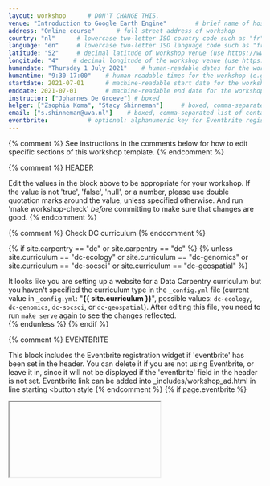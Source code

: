 ```yaml
---
layout: workshop      # DON'T CHANGE THIS.
venue: "Introduction to Google Earth Engine"        # brief name of host site without address 
address: "Online course"      # full street address of workshop 
country: "nl"      # lowercase two-letter ISO country code such as "fr" (see https://en.wikipedia.org/wiki/ISO_3166-1#Current_codes)
language: "en"     # lowercase two-letter ISO language code such as "fr" (see https://en.wikipedia.org/wiki/List_of_ISO_639-1_codes)
latitude: "52"     # decimal latitude of workshop venue (use https://www.latlong.net/)
longitude: "4"    # decimal longitude of the workshop venue (use https://www.latlong.net)
humandate: "Thursday 1 July 2021"    # human-readable dates for the workshop (e.g., "Feb 17-18, 2020")
humantime: "9:30-17:00"    # human-readable times for the workshop (e.g., "9:00 am - 4:30 pm")
startdate: 2021-07-01      # machine-readable start date for the workshop in YYYY-MM-DD format like 2015-01-01
enddate: 2021-07-01        # machine-readable end date for the workshop in YYYY-MM-DD format like 2015-01-02
instructor: ["Johannes De Groeve"] # boxed
helper: ["Zsophia Koma", "Stacy Shinneman"]     # boxed, comma-separated list of helpers' names, like ["Marlyn Wescoff", "Fran Bilas", "Ruth Lichterman"]
email: ["s.shinneman@uva.nl"]    # boxed, comma-separated list of contact email addresses for the host
eventbrite:           # optional: alphanumeric key for Eventbrite registration, e.g., "1234567890AB" (if Eventbrite is being used)
---
```


{% comment %} See instructions in the comments below for how to edit specific sections of this workshop template. {% endcomment %}

{% comment %}
HEADER

Edit the values in the block above to be appropriate for your workshop.
If the value is not 'true', 'false', 'null', or a number, please use
double quotation marks around the value, unless specified otherwise.
And run 'make workshop-check' *before* committing to make sure that changes are good.
{% endcomment %}



{% comment %}
Check DC curriculum
{% endcomment %}

{% if site.carpentry == "dc" or site.carpentry == "dc" %}
{% unless site.curriculum == "dc-ecology" or site.curriculum == "dc-genomics" or site.curriculum == "dc-socsci" or site.curriculum == "dc-geospatial" %}
<div class="alert alert-warning">
It looks like you are setting up a website for a Data Carpentry curriculum but you haven't specified the curriculum type in the <code>_config.yml</code> file (current value in <code>_config.yml</code>: "<strong>{{ site.curriculum }}</strong>", possible values: <code>dc-ecology</code>, <code>dc-genomics</code>, <code>dc-socsci</code>, or <code>dc-geospatial</code>). After editing this file, you need to run <code>make serve</code> again to see the changes reflected.
</div>
{% endunless %}
{% endif %}

{% comment %}
EVENTBRITE

This block includes the Eventbrite registration widget if
'eventbrite' has been set in the header.  You can delete it if you
are not using Eventbrite, or leave it in, since it will not be
displayed if the 'eventbrite' field in the header is not set.
Eventbrite link can be added into _includes/workshop_ad.html in line starting <button style
{% endcomment %}
{% if page.eventbrite %}
<iframe
</iframe>
{% endif %}


<h2 id="general">General Information</h2>

{% comment %}
INTRODUCTION

Edit the general explanatory paragraph below if you want to change
the pitch.
{% endcomment %}
{% if site.carpentry == "swc" %}
{% include swc/intro.html %}
{% elsif site.carpentry == "dc" %}
{% include dc/intro.html %}
{% elsif site.carpentry == "lc" %}
{% include lc/intro.html %}
{% endif %}

{% comment %}
AUDIENCE

Explain who your audience is.  (In particular, tell readers if the
workshop is only open to people from a particular institution.
{% endcomment %}
{% if site.carpentry == "swc" %}
{% include swc/who.html %}
{% elsif site.carpentry == "dc" %}
{% include dc/who.html %}
{% elsif site.carpentry == "lc" %}
{% include lc/who.html %}
{% endif %}

{% comment %}
LOCATION

This block displays the address and links to maps showing directions
if the latitude and longitude of the workshop have been set.  You
can use https://itouchmap.com/latlong.html to find the lat/long of an
address.
{% endcomment %}

<p id="description">
  <strong>Google Earth Engine</strong> combines a multi-petabyte catalog of satellite imagery and geospatial datasets with planetary-scale analysis capabilities and makes it available for scientists, researchers, and developers to detect changes, map trends, and quantify differences on the Earth's surface. It is also a tool for analyzing geospatial information. It has a searchable data catalog, including the entire EROS (USGS/NASA) Landsat catalog, numerous MODIS datasets, Sentinel-1 data, NAIP data, precipitation data, sea surface temperature data, CHIRPS climate data, and elevation data. Users can also upload their own data for analysis in Earth Engine, with full control over access.
</p> 

<p id="rooms">
  <strong>Online course:</strong> We will meet using Zoom. Each session will begin in the main room with a short presentation by the instructor to help you get started with the module. Participants will then go to breakout rooms to work together on the module in groups of 2-3. Instructors and helpers will be available at all times for questions and problem solving. Like other Carpentries workshops, you will be learning by "coding along". To do this, you will need to have both the window for R and the window for the Zoom video conference client open. In order to see both at once, we recommend using one of the following set up options: 1) two monitors, 2) two devices, or 3) divide your screen. This <a href="https://carpentries.org/blog/2020/06/online-workshop-logistics-and_screen-layouts/">blog post</a> includes detailed information on how to set up your screen to follow along during the workshop.
</p> 

{% comment %}
DATE

This block displays the date and links to Google Calendar.
{% endcomment %}
{% if page.humandate %}
<p id="when">
  <strong>When:</strong>
  {{page.humandate}}.
  {% include workshop_calendar.html %}
</p>
{% endif %}

{% comment %}
ACCESSIBILITY

Modify the block below if there are any barriers to accessibility or
special instructions.
{% endcomment %}
<p id="accessibility">
  <strong>Accessibility:</strong> We are committed to making this workshop
  accessible to everybody. If we can help making learning easier for
  you, please get in touch (using contact details below) and we will
  try our best to help.
</p>

{% comment %}
CONTACT EMAIL ADDRESS

Display the contact email address set in the configuration file.
{% endcomment %}
<p id="contact">
  <strong>Contact</strong>:
  Please email
  {% if page.email %}
  {% for email in page.email %}
  {% if forloop.last and page.email.size > 1 %}
  or
  {% else %}
  {% unless forloop.first %}
  ,
  {% endunless %}
  {% endif %}
  <a href='mailto:{{email}}'>{{email}}</a>
  {% endfor %}
  {% else %}
  to-be-announced
  {% endif %}
  for more information.
</p>

{% comment%}
CODE OF CONDUCT
{% endcomment %}
<h2 id="code-of-conduct">Code of Conduct</h2>

<p>
Everyone who participates in Carpentries activities is required to conform to the <a href="https://docs.carpentries.org/topic_folders/policies/code-of-conduct.html">Code of Conduct</a>.This document also outlines how to report an incident if needed.
</p>

<p class="text-center">
  <a href="https://goo.gl/forms/KoUfO53Za3apOuOK2">
    <button type="button" class="btn btn-info">Report a Code of Conduct Incident</button>
  </a>
</p>

{% comment%}
SCHEDULE
To make the table bigger or smaller, adjust the number in <div class="col-md-##">
{% endcomment %}

<h2>Schedule</h2>
<div class="row">
  <div class="col-md-12">
    <table class="table center">
      <tr>
        <td><a href="https://scienceparkstudygroup.github.io/GoogleEarthEngine/00-access-javascript/"> GEE Access and JavaScript Tips</a> </td>
        <td>How do I get an account? <br> What are some JavaScript basics?
        </td>
        </tr>
      <tr>
        <td><a href="https://scienceparkstudygroup.github.io/Intro-Google-Earth-Engine-lesson/_episodes/01-introduction/"> Introduction to Google Earth Engine </a> </td>
        <td>What is Google Earth Engine? <br>What are the strengths and limitations of this platform?
        </td>
        </tr>
      <tr>
        <td><a href="https://scienceparkstudygroup.github.io/GoogleEarthEngine/02-code-editor/"> Code Editor </a> </td>
        <td>What are the key features of the online code editor? <br>Where can I go for help while learning GEE? <br>How do I search for and import datasets? How do I create, share and save scripts?
        </td>
        </tr>
      <tr>
        <td><a href="https://scienceparkstudygroup.github.io/GoogleEarthEngine/03-load-imagery/"> Accessing Satellite Imagery </a> </td>
        <td>How do I acquire satellite imagery at regional scales? <br>How can I make image mosaics? <br>How can I use vector data? <br>How do I export images?
        </td>
        </tr>
      <tr>
        <td><a href="https://scienceparkstudygroup.github.io/GoogleEarthEngine/04-reducers/"> Temporal and Spatial Reducers </a> </td>
        <td>How do I aggregate a time series of raster data over a time period? <br>How do I summarize data by vector regions? <br>How do I export tabular data summaries?
        </td>
        </tr>
      <tr>
        <td><a href="https://scienceparkstudygroup.github.io/GoogleEarthEngine/05-classify-imagery/"> Supervised Classification of Satellite Imagery </a> </td>
        <td>What machine learning techniques are available in GEE? <br>How do I perform supervised classification of satellite imagery? <br>How do I assess the accuracy of my        classifier? <br>How do I create my own geometries manually?
        </td>
        </tr>
      <tr>
        <td><a href="https://scienceparkstudygroup.github.io/GoogleEarthEngine/06-time-series/"> Time Series </a> </td>
        <td>How do I create a time series for a given location? <br>How can I plot that time series within Google Earth Engine? <br>How do I make that plot interactive?
        </td>
        </tr>
      <tr>
        <td><a href="https://scienceparkstudygroup.github.io/GoogleEarthEngine/07-wrap-up/"> Wrap-Up </a> </td>
        <td> What are the most important GEE resources? <br>Where do I find answers to my questions about GEE? <br>What is happening under the hood in Earth Engine?
        </td>
        </tr>
    </table>
  </div>

{% comment%}
SETUP
{% endcomment %}

<h2 id="setup">Setup</h2>
  <p>
To get access to Earth Engine, please fill out the form at <a href="https://signup.earthengine.google.com">signup.earthengine.google.com</a>. A gmail is best if you have one. You will receive an email titled "Welcome to Google Earth Engine" with instructions for getting started.
  <p>

{% comment%}
CREDITS
{% endcomment %}

<h2>Credits</h2>
  <p>
All geohackweek instructional material is made available under the <a href="https://creativecommons.org/licenses/by/4.0/">Creative Commons Attribution license</a>.




